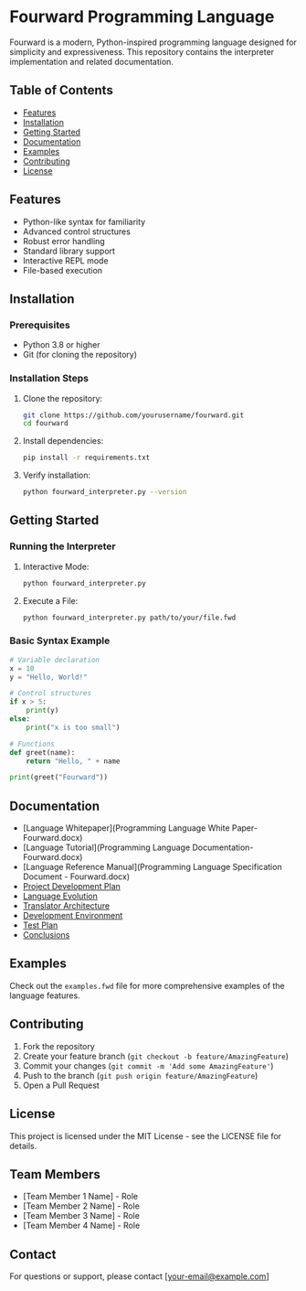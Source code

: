 # Fourward Programming Language

Fourward is a modern, Python-inspired programming language designed for simplicity and expressiveness. This repository contains the interpreter implementation and related documentation.

## Table of Contents
- [Features](#features)
- [Installation](#installation)
- [Getting Started](#getting-started)
- [Documentation](#documentation)
- [Examples](#examples)
- [Contributing](#contributing)
- [License](#license)

## Features
- Python-like syntax for familiarity
- Advanced control structures
- Robust error handling
- Standard library support
- Interactive REPL mode
- File-based execution

## Installation

### Prerequisites
- Python 3.8 or higher
- Git (for cloning the repository)

### Installation Steps
1. Clone the repository:
   ```bash
   git clone https://github.com/yourusername/fourward.git
   cd fourward
   ```

2. Install dependencies:
   ```bash
   pip install -r requirements.txt
   ```

3. Verify installation:
   ```bash
   python fourward_interpreter.py --version
   ```

## Getting Started

### Running the Interpreter
1. Interactive Mode:
   ```bash
   python fourward_interpreter.py
   ```

2. Execute a File:
   ```bash
   python fourward_interpreter.py path/to/your/file.fwd
   ```

### Basic Syntax Example
```python
# Variable declaration
x = 10
y = "Hello, World!"

# Control structures
if x > 5:
    print(y)
else:
    print("x is too small")

# Functions
def greet(name):
    return "Hello, " + name

print(greet("Fourward"))
```

## Documentation
- [Language Whitepaper](Programming Language White Paper- Fourward.docx)
- [Language Tutorial](Programming Language Documentation- Fourward.docx)
- [Language Reference Manual](Programming Language Specification Document - Fourward.docx)
- [Project Development Plan](project_development_plan.txt)
- [Language Evolution](language_evolution.txt)
- [Translator Architecture](translator_architecture.txt)
- [Development Environment](development_environment.txt)
- [Test Plan](test_plan.txt)
- [Conclusions](conclusions.txt)

## Examples
Check out the `examples.fwd` file for more comprehensive examples of the language features.

## Contributing
1. Fork the repository
2. Create your feature branch (`git checkout -b feature/AmazingFeature`)
3. Commit your changes (`git commit -m 'Add some AmazingFeature'`)
4. Push to the branch (`git push origin feature/AmazingFeature`)
5. Open a Pull Request

## License
This project is licensed under the MIT License - see the LICENSE file for details.

## Team Members
- [Team Member 1 Name] - Role
- [Team Member 2 Name] - Role
- [Team Member 3 Name] - Role
- [Team Member 4 Name] - Role

## Contact
For questions or support, please contact [your-email@example.com]